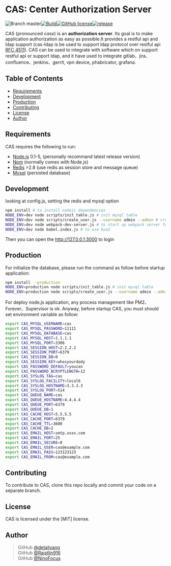 # CAS: Center Authorization Server
![Branch master](https://img.shields.io/badge/branch-master-brightgreen.svg?style=flat-square)[![Build](https://api.travis-ci.org/detailyang/cas-server.svg)](https://travis-ci.org/detailyang/cas-server)[![GitHub license](https://img.shields.io/badge/license-MIT-blue.svg)](https://raw.githubusercontent.com/detailyang/cas-server/master/LICENSE)[![release](https://img.shields.io/github/release/detailyang/cas-server.svg)](https://github.com/detailyang/cas-server/releases)

CAS (pronounced *case*) is an **authorization server**.
Its goal is to make application authorization as easy as possible.It provides a restful api and ldap support (cas-ldap is be used to support ldap protocol over restful api [RFC 4511](https://tools.ietf.org/html/rfc4511)). CAS can be used to integrate with software which on support restful api or support ldap, and it have used to integrate gitlab、jira、confluence、jenkins、gerrit, vpn device, phabricator, grafana.


Table of Contents
-----------------

  * [Requirements](#requirements)
  * [Development](#Development)
  * [Production](#production)
  * [Contributing](#contributing)
  * [License](#license)
  * [Author](#Author)


Requirements
------------

CAS requires the following to run:

  * [Node.js][node] 0.1-5, (personally recommand latest release version)
  * [Npm][npm] (normally comes with Node.js)
  * [Redis][redis] >2.8 (use redis as session store and message queue)
  * [Mysql][mysql] (persisted database)


Development
-----------

looking at config.js, setting the redis and mysql option
```sh
npm install # to install nodejs dependencies
NODE_ENV=dev node scripts/init_table.js # init mysql table
NODE_ENV=dev node scripts/create_user.js --username admin --admin # create first user
NODE_ENV=dev node webpack-dev-server.js # to start up webpack server for develop
NODE_ENV=dev node babel.index.js # to use koa2
```
Then you can open the http://127.0.0.1:3000 to login


Production
-----------
For initialize the database, please run the command as follow before startup application:

````bash
npm install --production
NODE_ENV=production node scripts/init_table.js # init mysql table
NODE_ENV=production node scripts/create_user.js --username admin --admin # create first user
````

For deploy node.js application, any process management like PM2、Forever、Supervisor is ok. Anyway, before startup CAS, you must should set environment variable as follow:
```sh
export CAS_MYSQL_USERNAME=cas
export CAS_MYSQL_PASSWORD=11111
export CAS_MYSQL_DATABASE=cas
export CAS_MYSQL_HOST=1.1.1.1
export CAS_MYSQL_PORT=3306
export CAS_SESSION_HOST=2.2.2.2
export CAS_SESSION_PORT=6379
export CAS_SESSION_DB=0
export CAS_SESSION_KEY=whosyourdady
export CAS_PASSWORD_DEFAULT=youzan
export CAS_PASSWORD_BCRYPTLENGTH=12
export CAS_SYSLOG_TAG=cas
export CAS_SYSLOG_FACILITY=local6
export CAS_SYSLOG_HOSTNAME=3.3.3.3
export CAS_SYSLOG_PORT=514
export CAS_QUEUE_NAME=cas
export CAS_QUEUE_HOSTNAME=4.4.4.4
export CAS_QUEUE_PORT=6379
export CAS_QUEUE_DB=1
export CAS_CACHE_HOST=5.5.5.5
export CAS_CACHE_PORT=6379
export CAS_CACHE_TTL=3600
export CAS_CACHE_DB=2
export CAS_EMAIL_HOST=smtp.xxxx.com
export CAS_EMAIL_PORT=25
export CAS_EMAIL_SECURE=0
export CAS_EMAIL_USER=cas@example.com
export CAS_EMAIL_PASS=123123123
export CAS_EMAIL_FROM=cas@example.com
```


Contributing
------------

To contribute to CAS, clone this repo locally and commit your code on a separate branch. 


License
-------

CAS is licensed under the [MIT] license.  


Author
------

> GitHub [@detailyang](https://github.com/detailyang)     
> GitHub [@Raistlin916](https://github.com/Raistlin916)    
> GitHub [@NinoFocus](https://github.com/NinoFocus)    

[node]: https://nodejs.org/
[npm]: https://www.npmjs.com/
[mysql]: https://www.mysql.com/
[redis]: http://redis.io/

